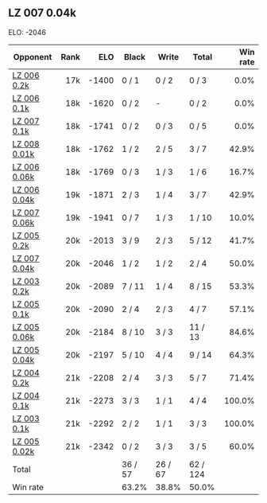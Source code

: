 ## LZ 007 0.04k ##

ELO: -2046

Opponent | Rank | ELO | Black | Write | Total | Win rate
---------|-----:|----:|-------|-------|-------|-------:
[LZ 006 0.2k](LZ%20006%200.2k.md) | 17k | -1400 | 0 / 1 | 0 / 2 | 0 / 3 | 0.0%
[LZ 006 0.1k](LZ%20006%200.1k.md) | 18k | -1620 | 0 / 2 | - | 0 / 2 | 0.0%
[LZ 007 0.1k](LZ%20007%200.1k.md) | 18k | -1741 | 0 / 2 | 0 / 3 | 0 / 5 | 0.0%
[LZ 008 0.01k](LZ%20008%200.01k.md) | 18k | -1762 | 1 / 2 | 2 / 5 | 3 / 7 | 42.9%
[LZ 006 0.06k](LZ%20006%200.06k.md) | 18k | -1769 | 0 / 3 | 1 / 3 | 1 / 6 | 16.7%
[LZ 006 0.04k](LZ%20006%200.04k.md) | 19k | -1871 | 2 / 3 | 1 / 4 | 3 / 7 | 42.9%
[LZ 007 0.06k](LZ%20007%200.06k.md) | 19k | -1941 | 0 / 7 | 1 / 3 | 1 / 10 | 10.0%
[LZ 005 0.2k](LZ%20005%200.2k.md) | 20k | -2013 | 3 / 9 | 2 / 3 | 5 / 12 | 41.7%
[LZ 007 0.04k](LZ%20007%200.04k.md) | 20k | -2046 | 1 / 2 | 1 / 2 | 2 / 4 | 50.0%
[LZ 003 0.2k](LZ%20003%200.2k.md) | 20k | -2089 | 7 / 11 | 1 / 4 | 8 / 15 | 53.3%
[LZ 005 0.1k](LZ%20005%200.1k.md) | 20k | -2090 | 2 / 4 | 2 / 3 | 4 / 7 | 57.1%
[LZ 005 0.06k](LZ%20005%200.06k.md) | 20k | -2184 | 8 / 10 | 3 / 3 | 11 / 13 | 84.6%
[LZ 005 0.04k](LZ%20005%200.04k.md) | 20k | -2197 | 5 / 10 | 4 / 4 | 9 / 14 | 64.3%
[LZ 004 0.2k](LZ%20004%200.2k.md) | 21k | -2208 | 2 / 4 | 3 / 3 | 5 / 7 | 71.4%
[LZ 004 0.1k](LZ%20004%200.1k.md) | 21k | -2273 | 3 / 3 | 1 / 1 | 4 / 4 | 100.0%
[LZ 003 0.1k](LZ%20003%200.1k.md) | 21k | -2292 | 2 / 2 | 1 / 1 | 3 / 3 | 100.0%
[LZ 005 0.02k](LZ%20005%200.02k.md) | 21k | -2342 | 0 / 2 | 3 / 3 | 3 / 5 | 60.0%
Total | | | 36 / 57 | 26 / 67 | 62 / 124 | 
Win rate| | | 63.2% | 38.8% | 50.0% | 
